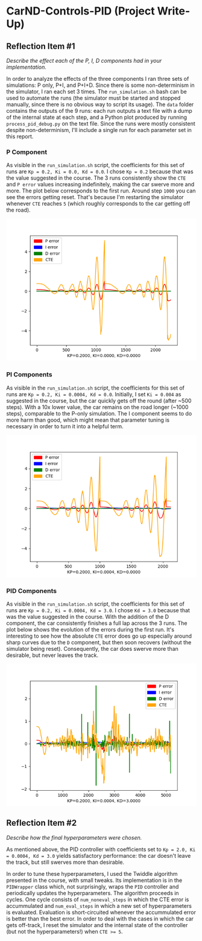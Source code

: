 # CarND-Controls-PID (Project Write-Up)

## Reflection Item #1
*Describe the effect each of the P, I, D components had in your implementation.*

In order to analyze the effects of the three components I ran three sets of simulations: P only, P+I, and P+I+D. Since there is some non-determinism in the simulator, I ran each set 3 times. The `run_simulation.sh` bash can be used to automate the runs (the simulator must be started and stopped manually, since there is no obvious way to script its usage). The `data` folder contains the outputs of the 9 runs: each run outputs a text file with a dump of the internal state at each step, and a Python plot produced by running `process_pid_debug.py` on the text file. Since the runs were mostly consistent despite non-determinism, I'll include a single run for each parameter set in this report.

### P Component
As visible in the `run_simulation.sh` script, the coefficients for this set of runs are `Kp = 0.2, Ki = 0.0, Kd = 0.0`. I chose `Kp = 0.2` because that was the value suggested in the course. The 3 runs consistently show the `CTE` and `P error` values increasing indefinitely, making the car swerve more and more. The plot below corresponds to the first run. Around step `1000` you can see the errors getting reset. That's because I'm restarting the simulator whenever `CTE` reaches `5` (which roughly corresponds to the car getting off the road).

![p-run-1](data/pid_debug_p-1_plot.png)

### PI Components
As visible in the `run_simulation.sh` script, the coefficients for this set of runs are `Kp = 0.2, Ki = 0.0004, Kd = 0.0`. Initially, I set `Ki = 0.004` as suggested in the course, but the car quickly gets off the round (after ~500 steps). With a 10x lower value, the car remains on the road longer (~1000 steps), comparable to the P-only simulation. The I component seems to do more harm than good, which might mean that parameter tuning is necessary in order to turn it into a helpful term.

![pi-run-2](data/pid_debug_pi-1_plot.png)

### PID Components
As visible in the `run_simulation.sh` script, the coefficients for this set of runs are `Kp = 0.2, Ki = 0.0004, Kd = 3.0`. I chose `Kd = 3.0` because that was the value suggested in the course. With the addition of the D component, the car consistently finishes a full lap across the 3 runs. The plot below shows the evolution of the errors during the first run. It's interesting to see how the absolute `CTE` error does go up especially around sharp curves due to the `D` component, but then soon recovers (without the simulator being reset). Consequently, the car does swerve more than desirable, but never leaves the track.

![pi-run-3](data/pid_debug_pid-1_plot.png)

## Reflection Item #2
*Describe how the final hyperparameters were chosen.*

As mentioned above, the PID controller with coefficients set to `Kp = 2.0, Ki = 0.0004, Kd = 3.0` yields satisfactory performance: the car doesn't leave the track, but still swerves more than desirable.

In order to tune these hyperparameters, I used the Twiddle algorithm presented in the course, with small tweaks. Its implementation is in the `PIDWrapper` class which, not surprisingly, wraps the `PID` controller and periodically updates the hyperparameters. The algorithm proceeds in cycles. One cycle consists of `num_noneval_steps` in which the CTE error is accummulated and `num_eval_steps` in which a new set of hyperparameters is evaluated. Evaluation is short-circuited whenever the accummulated error is better than the best error. In order to deal with the cases in which the car gets off-track, I reset the simulator and the internal state of the controller (but not the hyperparameters!) when `CTE >= 5`.
